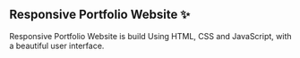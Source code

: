 ## Responsive Portfolio Website ✨

Responsive Portfolio Website is build Using HTML, CSS and JavaScript, with a beautiful user interface. 
